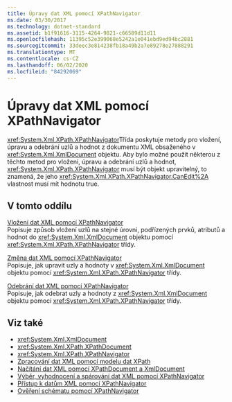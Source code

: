 ```yaml
---
title: Úpravy dat XML pomocí XPathNavigator
ms.date: 03/30/2017
ms.technology: dotnet-standard
ms.assetid: b1f91616-3115-4264-9821-c66589d11d11
ms.openlocfilehash: 11395c52e399068e5242a1e041ebd9ed94bc2881
ms.sourcegitcommit: 33deec3e814238fb18a49b2a7e89278e27888291
ms.translationtype: MT
ms.contentlocale: cs-CZ
ms.lasthandoff: 06/02/2020
ms.locfileid: "84292069"
---
```

# <a name="editing-xml-data-using-xpathnavigator"></a>Úpravy dat XML pomocí XPathNavigator
<xref:System.Xml.XPath.XPathNavigator>Třída poskytuje metody pro vložení, úpravu a odebrání uzlů a hodnot z dokumentu XML obsaženého v <xref:System.Xml.XmlDocument> objektu. Aby bylo možné použít některou z těchto metod pro vložení, úpravu a odebrání uzlů a hodnot, <xref:System.Xml.XPath.XPathNavigator> musí být objekt upravitelný, to znamená, že jeho <xref:System.Xml.XPath.XPathNavigator.CanEdit%2A> vlastnost musí mít hodnotu true.  
  
## <a name="in-this-section"></a>V tomto oddílu  
 [Vložení dat XML pomocí XPathNavigator](insert-xml-data-using-xpathnavigator.md)  
 Popisuje způsob vložení uzlů na stejné úrovni, podřízených prvků, atributů a hodnot do <xref:System.Xml.XmlDocument> objektu pomocí <xref:System.Xml.XPath.XPathNavigator> třídy.  
  
 [Změna dat XML pomocí XPathNavigator](modify-xml-data-using-xpathnavigator.md)  
 Popisuje, jak upravit uzly a hodnoty v <xref:System.Xml.XmlDocument> objektu pomocí <xref:System.Xml.XPath.XPathNavigator> třídy.  
  
 [Odebrání dat XML pomocí XPathNavigator](remove-xml-data-using-xpathnavigator.md)  
 Popisuje, jak odebrat uzly a hodnoty z <xref:System.Xml.XmlDocument> objektu pomocí <xref:System.Xml.XPath.XPathNavigator> třídy.  
  
## <a name="see-also"></a>Viz také

- <xref:System.Xml.XmlDocument>
- <xref:System.Xml.XPath.XPathDocument>
- <xref:System.Xml.XPath.XPathNavigator>
- [Zpracování dat XML pomocí modelu dat XPath](process-xml-data-using-the-xpath-data-model.md)
- [Načítání dat XML pomocí XPathDocument a XmlDocument](reading-xml-data-using-xpathdocument-and-xmldocument.md)
- [Výběr, vyhodnocení a spárování dat XML pomocí XPathNavigator](selecting-evaluating-and-matching-xml-data-using-xpathnavigator.md)
- [Přístup k datům XML pomocí XPathNavigator](accessing-xml-data-using-xpathnavigator.md)
- [Ověření schématu pomocí XPathNavigator](schema-validation-using-xpathnavigator.md)
